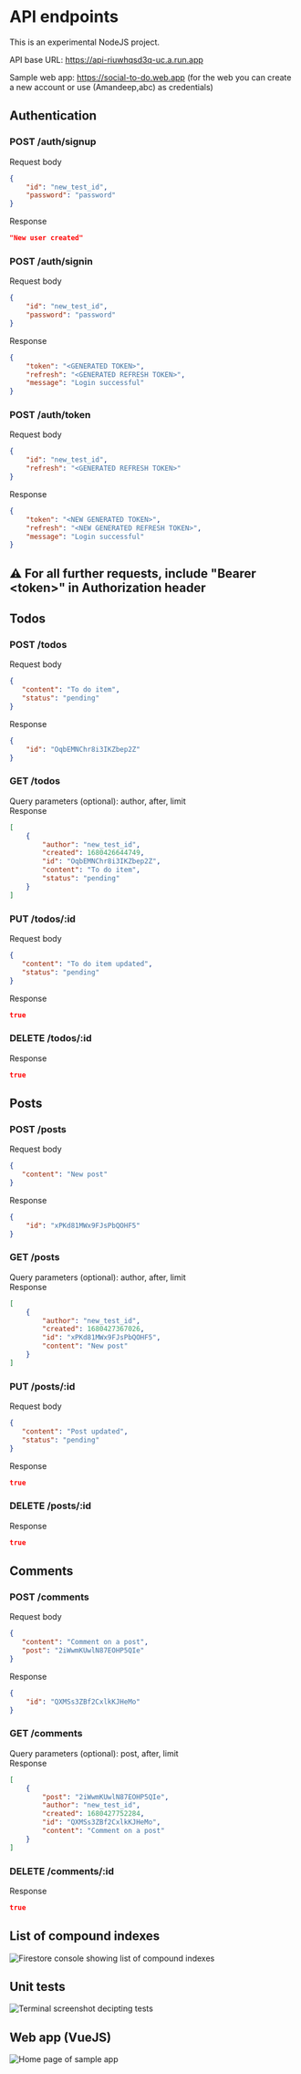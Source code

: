 # API endpoints

This is an experimental NodeJS project.

API base URL: https://api-riuwhqsd3q-uc.a.run.app

Sample web app: https://social-to-do.web.app (for the web you can create a new account or use (Amandeep,abc) as credentials)

## Authentication
### POST /auth/signup
Request body
```json
{
    "id": "new_test_id",
    "password": "password"
}
```
Response
```json
"New user created"
```

### POST /auth/signin
Request body
```json
{
    "id": "new_test_id",
    "password": "password"
}
```
Response
```json
{
    "token": "<GENERATED TOKEN>",
    "refresh": "<GENERATED REFRESH TOKEN>",
    "message": "Login successful"
}
```

### POST /auth/token
Request body
```json
{
    "id": "new_test_id",
    "refresh": "<GENERATED REFRESH TOKEN>"
}
```
Response
```json
{
    "token": "<NEW GENERATED TOKEN>",
    "refresh": "<NEW GENERATED REFRESH TOKEN>",
    "message": "Login successful"
}
```

## ⚠ For all further requests, include "Bearer \<token>" in Authorization header 

## Todos

### POST /todos
Request body
```json
{
   "content": "To do item",
   "status": "pending"
}
```
Response
```json
{
    "id": "OqbEMNChr8i3IKZbep2Z"
}
```

### GET /todos
Query parameters (optional): author, after, limit \
Response
```json
[
    {
        "author": "new_test_id",
        "created": 1680426644749,
        "id": "OqbEMNChr8i3IKZbep2Z",
        "content": "To do item",
        "status": "pending"
    }
]
```

### PUT /todos/:id
Request body
```json
{
   "content": "To do item updated",
   "status": "pending"
}
```
Response
```json
true
```

### DELETE /todos/:id
Response
```json
true
```

## Posts

### POST /posts
Request body
```json
{
   "content": "New post"
}
```
Response
```json
{
    "id": "xPKd81MWx9FJsPbQOHF5"
}
```

### GET /posts
Query parameters (optional): author, after, limit \
Response
```json
[
    {
        "author": "new_test_id",
        "created": 1680427367026,
        "id": "xPKd81MWx9FJsPbQOHF5",
        "content": "New post"
    }
]
```

### PUT /posts/:id
Request body
```json
{
   "content": "Post updated",
   "status": "pending"
}
```
Response
```json
true
```

### DELETE /posts/:id
Response
```json
true
```

## Comments

### POST /comments
Request body
```json
{
   "content": "Comment on a post",
   "post": "2iWwmKUwlN87EOHP5QIe"
}
```
Response
```json
{
    "id": "QXMSs3ZBf2CxlkKJHeMo"
}
```

### GET /comments
Query parameters (optional): post, after, limit \
Response
```json
[
    {
        "post": "2iWwmKUwlN87EOHP5QIe",
        "author": "new_test_id",
        "created": 1680427752284,
        "id": "QXMSs3ZBf2CxlkKJHeMo",
        "content": "Comment on a post"
    }
]
```

### DELETE /comments/:id
Response
```json
true
```

## List of compound indexes
![Firestore console showing list of compound indexes](./index_screenshot.png)

## Unit tests
![Terminal screenshot decipting tests](./tests-screenshot.png)

## Web app (VueJS)
![Home page of sample app](./frontend.png)
